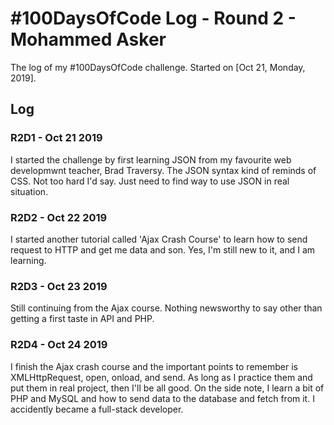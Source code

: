 # #100DaysOfCode Log - Round 2 - Mohammed Asker

The log of my #100DaysOfCode challenge. Started on [Oct 21, Monday, 2019].

## Log

### R2D1 - Oct 21 2019

I started the challenge by first learning JSON from my favourite web developmwnt teacher, Brad Traversy. The JSON syntax kind of reminds of CSS. Not too hard I'd say. Just need to find way to use JSON in real situation.

### R2D2 - Oct 22 2019

I started another tutorial called 'Ajax Crash Course' to learn how to send request to HTTP and get me data and son. Yes, I'm still new to it, and I am learning.

### R2D3 - Oct 23 2019

Still continuing from the Ajax course. Nothing newsworthy to say other than getting a first taste in API and PHP.

### R2D4 - Oct 24 2019

I finish the Ajax crash course and the important points to remember is XMLHttpRequest, open, onload, and send. As long as I practice them and put them in real project, then I'll be all good. On the side note, I learn a bit of PHP and MySQL and how to send data to the database and fetch from it. I accidently became a full-stack developer.
